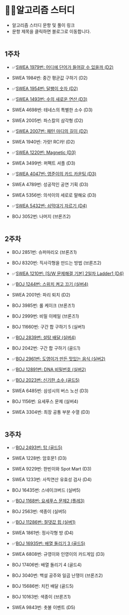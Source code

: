 # 🐱‍💻알고리즘 스터디
- 알고리즘 스터디 문항 및 풀이 링크
- 문항 제목을 클릭하면 블로그로 이동합니다.
<br></br>

## 1주차
- ✅[SWEA 1979번: 어디에 단어가 들어갈 수 있을까 (D2)](https://pearliest.tistory.com/32)

- SWEA 1984번: 중간 평균값 구하기 (D2)
- ✅[SWEA 1954번: 달팽이 숫자 (D2)](https://pearliest.tistory.com/33)
- ✅[SWEA 1493번: 수의 새로운 연산 (D3)](https://pearliest.tistory.com/34)

- SWEA 4698번: 테네스의 특별한 소수 (D3)

- SWEA 2005번: 파스칼의 삼각형 (D2)

- ✅[SWEA 2007번: 패턴 마디의 길이 (D2)](https://pearliest.tistory.com/36)

- SWEA 1940번: 가랏! RC카! (D2)

- ✅[SWEA 1220번: Magnetic (D3)](https://pearliest.tistory.com/37)

- SWEA 3499번: 퍼펙트 셔플 (D3)

- ✅[SWEA 4047번: 영준이의 카드 카운팅 (D3)](https://pearliest.tistory.com/38)

- SWEA 4789번: 성공적인 공연 기획 (D3)

- SWEA 5356번: 의석이의 세로로 말해요 (D3)

- ✅[SWEA 5432번: 쇠막대기 자르기 (D4)](https://pearliest.tistory.com/39)

- BOJ 3052번: 나머지 (브론즈2)
<br></br>

## 2주차
- BOJ 2851번: 슈퍼마리오 (브론즈1)

- BOJ 8320번: 직사각형을 만드는 방법 (브론즈2)

- ✅[SWEA 1210번: [S/W 문제해결 기본] 2일차 Ladder1 (D4)](https://pearliest.tistory.com/41)

- ✅[BOJ 1244번: 스위치 켜고 끄기 (실버4)](https://pearliest.tistory.com/42)

- SWEA 2001번: 파리 퇴치 (D2)

- BOJ 3985번: 롤 케이크 (브론즈1)

- BOJ 2999번: 비밀 이메일 (브론즈1)

- BOJ 11660번: 구간 합 구하기 5 (실버1)

- ✅[BOJ 2839번: 설탕 배달 (실버4)](https://pearliest.tistory.com/43)

- BOJ 2042번: 구간 합 구하기 (골드1)

- ✅[BOJ 2961번: 도영이가 만든 맛있는 음식 (실버2)](https://pearliest.tistory.com/44)

- ✅[BOJ 12891번: DNA 비밀번호 (실버2)](https://pearliest.tistory.com/45)

- ✅[BOJ 2023번: 신기한 소수 (골드5)](https://pearliest.tistory.com/46)

- SWEA 6485번: 삼성시의 버스 노선 (D3)

- BOJ 1156번: 요세푸스 문제 (실버4)

- SWEA 3304번: 최장 공통 부분 수열 (D3)
<br></br>

## 3주차

- ✅[BOJ 2493번: 탑 (골드5)](https://pearliest.tistory.com/47)

- SWEA 1228번: 암호문1 (D3)

- SWEA 9229번: 한빈이와 Spot Mart (D3)

- SWEA 1233번: 사칙연산 유효성 검사 (D4)

- BOJ 16435번: 스네이크버드 (실버5)

- ✅[BOJ 1168번: 요세푸스 문제2 (플레3)](https://pearliest.tistory.com/48)

- BOJ 2563번: 색종이 (실버5)

- ✅[BOJ 11286번: 절댓값 힙 (실버1)](https://pearliest.tistory.com/50)

- SWEA 1861번: 정사각형 방 (D4)

- ✅[BOJ 16935번: 배열 돌리기 3 (골드5)](https://pearliest.tistory.com/49)

- SWEA 6808번: 규영이와 인영이의 카드게임 (D3)

- BOJ 17406번: 배열 돌리기 4 (골드4)

- BOJ 3040번: 백설 공주와 일곱 난쟁이 (브론즈2)

- BOJ 15686번: 치킨 배달 (골드5)

- BOJ 10163번: 색종이 (브론즈1)

- SWEA 9843번: 촛불 이벤트 (D5)